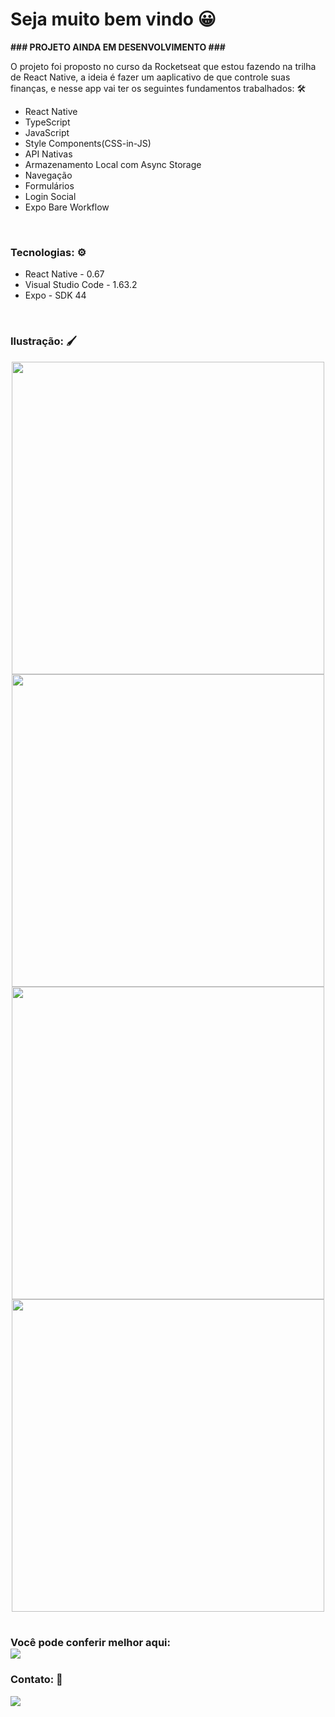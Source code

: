 <h1>Seja muito bem vindo 😀</h1>

<b> ### PROJETO AINDA EM DESENVOLVIMENTO ### </b>

<p>O projeto foi proposto no curso da Rocketseat que estou fazendo na trilha de React Native, a ideia é fazer um aaplicativo de que controle suas finanças, e nesse app vai ter os seguintes fundamentos trabalhados: 🛠</p>

<div>
    <ul>
      <li>React Native</li>
      <li>TypeScript</li>
      <li>JavaScript</li>
      <li>Style Components(CSS-in-JS)</li>
      <li>API Nativas</li>
      <li>Armazenamento Local com Async Storage</li>
      <li>Navegação</li>
      <li>Formulários</li>
      <li>Login Social</li>
      <li>Expo Bare Workflow</li>
    <ul>
</div>

<br>

<h3>Tecnologias: ⚙</h3>
		
<div>

<ul>
	<li>React Native - 0.67</li>
	<li>Visual Studio Code - 1.63.2</li>
	<li>Expo - SDK 44</li>
<ul>
			
			
</div>
		 
<br>

<h3>Ilustração: 🖌</h3>
        
<div align = "center">
    <img src ="https://user-images.githubusercontent.com/69989716/155813302-06ac6b4a-6dc6-4b6f-83f4-29fd78df4c21.png" height="500px" />
    <img src ="https://user-images.githubusercontent.com/69989716/155813403-0171a0fc-0a10-41c7-9d2a-a3eb4d2145cf.png" height="500px" />
    <img src ="https://user-images.githubusercontent.com/69989716/155813441-cf8615ce-3b35-460f-a060-3ce8cba7ce63.png" height="500px" />
    <img src ="https://user-images.githubusercontent.com/69989716/155813456-b19119bf-09cb-4f7b-b894-c6176ea6486e.png" height="500px" /> 
</div> 

<br>

<h3>
    Você pode conferir melhor aqui:<br>
            <a href="https://www.figma.com/file/eBevg4kACzdPuJ6KdiiZ8Q/GoFinances-Ignite-(Copy)?node-id=39329%3A1524" target="_blank"><img src="https://img.shields.io/badge/figma-%23F24E1E.svg?style=for-the-badge&logo=figma&logoColor=white"></a>
</h3>

<h3>Contato: 🔗</h3>
<div>
    <a href="https://www.linkedin.com/in/coutmilton/" target="_blank"><img src="https://img.shields.io/badge/LinkedIn-0077B5?style=for-the-badge&logo=linkedin&logoColor=white"></a>
</div>
        
        
        
        
        
        
        
        
        
        
        
        

